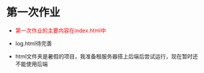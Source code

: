 # 第一次作业

+ <font color="red">第一次作业的主要内容在index.html中</font>

+ log.html待完善

+ html文件夹是暑假的项目，我准备租服务器搭上后端后尝试运行，现在暂时还不能使用后端

